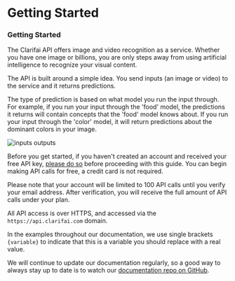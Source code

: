 # Getting Started

### Getting Started

The Clarifai API offers image and video recognition as a service. Whether you have one image or billions, you are only steps away from using artificial intelligence to recognize your visual content.

The API is built around a simple idea. You send inputs \(an image or video\) to the service and it returns predictions.

The type of prediction is based on what model you run the input through. For example, if you run your input through the 'food' model, the predictions it returns will contain concepts that the 'food' model knows about. If you run your input through the 'color' model, it will return predictions about the dominant colors in your image.

![inputs outputs](/images/inputs-outputs.png)

Before you get started, if you haven't created an account and received your free API key, [please do so](https://portal.clarifai.com/signup) before proceeding with this guide. You can begin making API calls for free, a credit card is not required.

Please note that your account will be limited to 100 API calls until you verify your email address. After verification, you will receive the full amount of API calls under your plan.

All API access is over HTTPS, and accessed via the `https://api.clarifai.com` domain.

In the examples throughout our documentation, we use single brackets `{variable}` to indicate that
this is a variable you should replace with a real value.

We will continue to update our documentation regularly, so a good way to always stay up
to date is to watch our [documentation repo on GitHub](https://github.com/Clarifai/docs).
